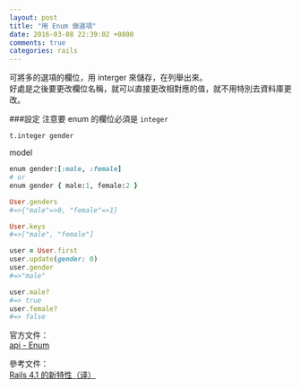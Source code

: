 ```yaml
---
layout: post
title: "用 Enum 做選項"
date: 2016-03-08 22:39:02 +0800
comments: true
categories: rails
---
```


可將多的選項的欄位，用 interger 來儲存，在列舉出來。  
好處是之後要更改欄位名稱，就可以直接更改相對應的值，就不用特別去資料庫更改。

<!-- more -->

###設定
注意要 enum 的欄位必須是 `integer`

```
t.integer gender
```
model

```ruby
enum gender:[:male, :female]
# or
enum gender { male:1, female:2 }
```

```ruby
User.genders
#=>{"male"=>0, "female"=>1}

User.keys
#=>["male", "female"]

user = User.first
user.update(gender: 0)
user.gender
#=>"male"

user.male?
#=> true
user.female?
#=> false
```
官方文件：  
[api - Enum](http://api.rubyonrails.org/v4.1/classes/ActiveRecord/Enum.html)  

參考文件：  
[Rails 4.1 的新特性（译）](https://ruby-china.org/topics/18504)